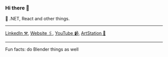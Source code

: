 ### Hi there 👋

🦄 .NET, React and other things.

---

[LinkedIn ⚒️](https://linkedin.com/in/rustamirzaev), [Website 🖇️](https://irzaev.dev), [YouTube 📹](https://www.youtube.com/c/RustamIrzaev), [ArtStation 🎨](https://www.artstation.com/rustam_irzaiev)

---
Fun facts: do Blender things as well

<!--
**RustamIrzaev/RustamIrzaev** is a ✨ _special_ ✨ repository because its `README.md` (this file) appears on your GitHub profile.

Here are some ideas to get you started:

- 🔭 I’m currently working on ...
- 🌱 I’m currently learning ...
- 👯 I’m looking to collaborate on ...
- 🤔 I’m looking for help with ...
- 💬 Ask me about ...
- 📫 How to reach me: ...
- 😄 Pronouns: ...
- ⚡ Fun fact: ...
-->
